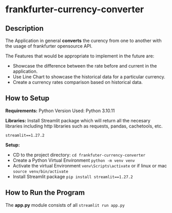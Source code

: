 # frankfurter-currency-converter

## Description
The Application in general **converts** the curency from one to another with the usage of frankfurter opensource API.
<Some of the challenges you faced>

The Features that would be appropriate to implement in the future are:
- Showcase the difference between the rate before and current in the application.
- Use Line Chart to showcase the historical data for a particular currency.
- Create a currency rates comparison based on historical data.

## How to Setup

**Requirements:**
Python Version Used: Python 3.10.11

**Libraries:**
Install Streamlit package which will return all the necesary libraries including http libraries such as requests, pandas, cachetools, etc.
```
streamlit==1.27.2
```  

**Setup:**
- CD to the project directory:
```cd frankfuter-currency-converter```
- Create a Python Virtual Environment
```python -m venv venv```
- Activate the virtual Environment
```venv\Scripts\activate```
or if linux or mac
```source venv/bin/activate```
- Install Streamlit package
```pip install streamlit==1.27.2```


## How to Run the Program
The **app.py** module consists of all 
```streamlit run app.py```

